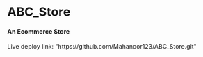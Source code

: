 <h1>ABC_Store</h1>
<h4>An Ecommerce Store</h4>
<p>Live deploy link: "https://github.com/Mahanoor123/ABC_Store.git"</p>
